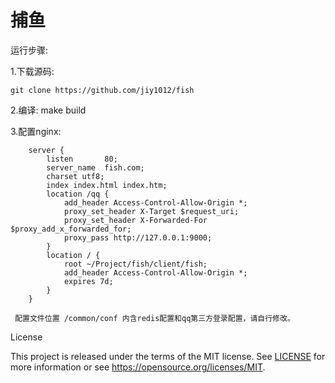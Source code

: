 # 捕鱼

运行步骤:

1.下载源码:

    git clone https://github.com/jiy1012/fish

2.编译:
    make build
   
3.配置nginx:
```
    server {
        listen       80;
        server_name  fish.com;
        charset utf8;
        index index.html index.htm;
        location /qq {
            add_header Access-Control-Allow-Origin *;
            proxy_set_header X-Target $request_uri;
            proxy_set_header X-Forwarded-For $proxy_add_x_forwarded_for;
            proxy_pass http://127.0.0.1:9000;
        }
        location / {
            root ~/Project/fish/client/fish;
            add_header Access-Control-Allow-Origin *;
            expires 7d;
        }
    }
```
     配置文件位置 /common/conf 内含redis配置和qq第三方登录配置，请自行修改。


License

This project is released under the terms of the MIT license. See [LICENSE](LICENSE) for more
information or see https://opensource.org/licenses/MIT.
